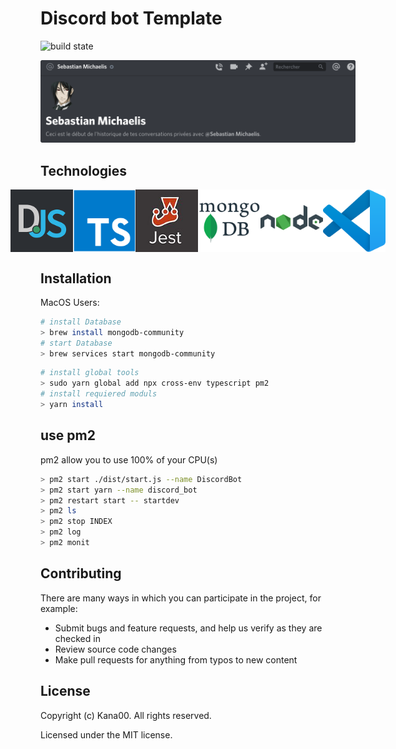 # Discord bot Template

![build state](https://img.shields.io/badge/build-passing-green)

![Preview_bot](./assets/images/Preview_bot.png)

## Technologies

<p style="display:flex; justify-content: center;" align="center">
  <img src="./assets/images/discordjs.png" width="100" height="100"/>
  <img src="./assets/images/TypeScript_logo.png" width="100" height="100"/>
  <img src="./assets/images/jest_logo.jpg" width="100" height="100"/>
  <img src="./assets/images/mongodb-logo.png" width="100" height="100"/>
  <img src="./assets/images/nodejs.png" width="100" height="100"/>
  <img src="./assets/images/Visual_Studio_Code_1.35_icon.svg" width="100" height="100"/>
</div>

## Installation
MacOS Users:

```sh
# install Database
> brew install mongodb-community
# start Database
> brew services start mongodb-community
```

```sh
# install global tools
> sudo yarn global add npx cross-env typescript pm2
# install requiered moduls
> yarn install
```

## use pm2

pm2 allow you to use 100% of your CPU(s)

```sh
> pm2 start ./dist/start.js --name DiscordBot
> pm2 start yarn --name discord_bot
> pm2 restart start -- startdev
> pm2 ls
> pm2 stop INDEX
> pm2 log
> pm2 monit
```

## Contributing

There are many ways in which you can participate in the project, for example:

- Submit bugs and feature requests, and help us verify as they are checked in
- Review source code changes
- Make pull requests for anything from typos to new content

## License

Copyright (c) Kana00. All rights reserved.

Licensed under the MIT license.
